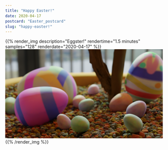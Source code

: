 ```yaml
---
title: "Happy Easter!"
date: 2020-04-17
postcard: "Easter_postcard"
slug: "happy-easter!"
---
```


{{% render_img description="Eggster!" rendertime="1.5 minutes" samples="128" renderdate="2020-04-17" %}}
![Easter Eggs](img/Easter.png)
{{% /render_img %}}



